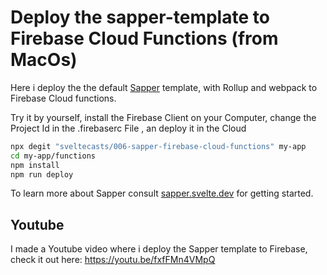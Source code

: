 # Deploy the sapper-template to Firebase Cloud Functions (from MacOs)

Here i deploy the the default [Sapper](https://github.com/sveltejs/sapper) template, with  Rollup and webpack to Firebase Cloud functions.

Try it by yourself, install the Firebase Client on your Computer, change the Project Id in the  .firebaserc File , an deploy it in the Cloud 

```bash
npx degit "sveltecasts/006-sapper-firebase-cloud-functions" my-app
cd my-app/functions
npm install
npm run deploy
```

To learn more about Sapper consult [sapper.svelte.dev](https://sapper.svelte.dev) for getting started.


## Youtube

I made a Youtube video where i deploy the Sapper template to Firebase, check it out here:
https://youtu.be/fxfFMn4VMpQ

